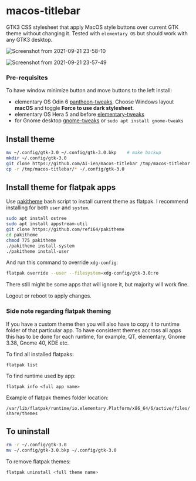 # macos-titlebar

GTK3 CSS stylesheet that apply MacOS style buttons over current GTK theme without changing it. Tested with `elementary OS` but should work with any GTK3 desktop.

![Screenshot from 2021-09-21 23-58-10](https://user-images.githubusercontent.com/33252703/134327539-3c11e6c9-8742-4c36-975c-ab67ccb4b481.png)

![Screenshot from 2021-09-21 23-57-49](https://user-images.githubusercontent.com/33252703/134327558-488f40d6-d762-4816-ad91-0d809a2e10bb.png)


### Pre-requisites
To have window minimize button and move buttons to the left install:
* elementary OS Odin 6 [pantheon-tweaks](https://github.com/pantheon-tweaks/pantheon-tweaks). Choose Windows layout **macOS** and toggle **Force to use dark stylesheet**.
* elementary OS Hera 5 and before [elementary-tweaks](https://github.com/elementary-tweaks/elementary-tweaks)
* for Gnome desktop [gnome-tweaks](https://gitlab.gnome.org/GNOME/gnome-tweaks) or `sudo apt install gnome-tweaks`

## Install theme

```bash
mv ~/.config/gtk-3.0 ~/.config/gtk-3.0.bkp    # make backup
mkdir ~/.config/gtk-3.0
git clone https://github.com/AI-ien/macos-titlebar /tmp/macos-titlebar
cp -r /tmp/macos-titlebar/* ~/.config/gtk-3.0
```

## Install theme for flatpak apps

Use [pakitheme](https://github.com/refi64/pakitheme) bash script to install current theme as flatpak. I recommend installing for both `user` and `system`. 

```bash
sudo apt install ostree
sudo apt install appstream-util
git clone https://github.com/refi64/pakitheme
cd pakitheme
chmod 775 pakitheme
./pakitheme install-system
./pakitheme install-user
```

And run this command to override `xdg-config`:

```bash
flatpak override --user --filesystem=xdg-config/gtk-3.0:ro
```

There still might be some apps that will ignore it, but majority will work fine.

Logout or reboot to apply changes.

### Side note regarding flatpak theming
If you have a custom theme then you will also have to copy it to runtime folder of that particular app. To have consistent themes accross all apps this has to be done for each runtime, for example, QT, elementary, Gnome 3.38, Gnome 40, KDE etc.

To find all installed flatpaks:

`flatpak list`

To find runtime used by app:

`flatpak info <full app name>`

Example of flatpak themes folder location:

`/var/lib/flatpak/runtime/io.elementary.Platform/x86_64/6/active/files/share/themes`

## To uninstall

```bash
rm -r ~/.config/gtk-3.0
mv ~/.config/gtk-3.0.bkp ~/.config/gtk-3.0
```

To remove flatpak themes:
```bash
flatpak uninstall <full theme name>
```

